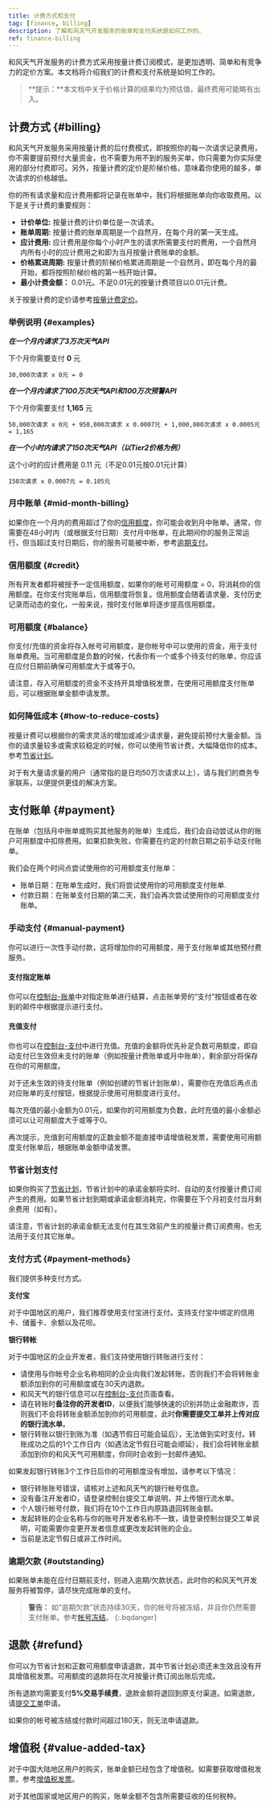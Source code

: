```yaml
---
title: 计费方式和支付
tag: [finance, billing]
description: 了解和风天气开发服务的账单和支付系统是如何工作的。
ref: finance-billing
---
```


和风天气开发服务的计费方式采用按量计费订阅模式，是更加透明、简单和有竞争力的定价方案。本文档将介绍我们的计费和支付系统是如何工作的。

> **提示：**本文档中关于价格计算的结果均为预估值，最终费用可能略有出入。

## 计费方式 {#billing}

和风天气开发服务采用按量计费的后付费模式，即按照你的每一次请求记录费用，你不需要提前预付大量资金，也不需要为用不到的服务买单，你只需要为你实际使用的部分付费即可。另外，按量计费的定价是阶梯价格，意味着你使用的越多，单次请求的价格越低。

你的所有请求量和应计费用都将记录在账单中，我们将根据账单向你收取费用。以下是关于计费的重要规则：

- **计价单位:** 按量计费的计价单位是一次请求。
- **账单周期:** 按量计费的账单周期是一个自然月，在每个月的第一天生成。
- **应计费用:** 应计费用是你每个小时产生的请求所需要支付的费用，一个自然月内所有小时的应计费用之和即为当月按量计费账单的金额。
- **价格累进周期:** 按量计费的阶梯价格累进周期是一个自然月，即在每个月的最开始，都将按照阶梯价格的第一档开始计算。
- **最小计费金额：** 0.01元。不足0.01元的按量计费项目以0.01元计费。

关于按量计费的定价请参考[按量计费定价](/docs/finance/pricing/)。

### 举例说明 {#examples}

***在一个月内请求了3万次天气API***

下个月你需要支付 **0** 元

```
30,000次请求 x 0元 = 0
```

***在一个月内请求了100万次天气API和100万次预警API***

下个月你需要支付 **1,165** 元

```
50,000次请求 x 0元 + 950,000次请求 x 0.0007元 + 1,000,000次请求 x 0.0005元 = 1,165
```

***在一个小时内请求了150次天气API（以Tier2价格为例）***

这个小时的应计费用是 0.11 元（不足0.01元按0.01元计算）

```
150次请求 x 0.0007元 = 0.105元
```

### 月中账单 {#mid-month-billing}

如果你在一个月内的费用超过了你的[信用额度](#credit-)，你可能会收到月中账单。通常，你需要在48小时内（或根据支付日期）支付月中账单，在此期间你的服务正常运行，但当超过支付日期后，你的服务可能被中断，参考[逾期支付](#overdue)。

### 信用额度 {#credit}

所有开发者都将被授予一定信用额度，如果你的帐号可用额度 = 0，将消耗你的信用额度。在你支付完账单后，信用额度将恢复。信用额度会随着请求量、支付历史记录而动态的变化，一般来说，按时支付账单将逐步提高信用额度。

### 可用额度 {#balance}

你支付/充值的资金将存入帐号可用额度，是你帐号中可以使用的资金，用于支付账单费用。当可用额度是负数的时候，代表你有一个或多个待支付的账单，你应该在应付日期前确保可用额度大于或等于0。

请注意，存入可用额度的资金不支持开具增值税发票，在使用可用额度支付账单后，可以根据账单金额申请发票。

### 如何降低成本 {#how-to-reduce-costs}

按量计费可以根据你的需求灵活的增加或减少请求量，避免提前预付大量金额。当你的请求量较多或需求较稳定的时候，你可以使用节省计费，大幅降低你的成本。参考[节省计划](/docs/finance/saving-plans/)。

对于有大量请求量的用户（通常指的是日均50万次请求以上），请与我们的商务专家联系，以便提供更佳的解决方案。

## 支付账单 {#payment}

在账单（包括月中账单或购买其他服务的账单）生成后，我们会自动尝试从你的账户可用额度中扣除费用。如果扣款失败，你需要在约定的付款日期之前手动支付账单。

我们会在两个时间点尝试使用你的可用额度支付账单：

- 账单日期：在账单生成时，我们将尝试使用你的可用额度支付账单.
- 付款日期：在账单支付日期的第二天，我们会再次尝试使用你的可用额度支付账单。

### 手动支付 {#manual-payment}

你可以进行一次性手动付款，这将增加你的可用额度，用于支付账单或其他预付费服务。

#### 支付指定账单

你可以在[控制台-账单](https://console.qweather.com/finance/billing/)中对指定账单进行结算，点击账单旁的“支付”按钮或者在收到的邮件中根据提示进行支付。

#### 充值支付

你也可以在[控制台-支付](https://console.qweather.com/finance/payment/)中进行充值。充值的金额将优先补足负数可用额度，即自动支付已生效但未支付的账单（例如按量计费账单或月中账单），剩余部分将保存在你的可用额度。

对于还未生效的待支付账单（例如创建的节省计划账单），需要你在充值后再点击对应账单的支付按钮，根据提示使用可用额度进行支付。

每次充值的最小金额为0.01元，如果你的可用额度为负数，此时充值的最小金额必须可以让可用额度大于或等于0。

再次提示，充值到可用额度的正数金额不能直接申请增值税发票，需要使用可用额度支付账单后，根据账单金额申请发票。

### 节省计划支付

如果你购买了[节省计划](/docs/finance/saving-plans/)，节省计划中的承诺金额将实时、自动的支付按量计费订阅产生的费用。如果节省计划到期或承诺金额消耗完，你需要在下个月初支付当月剩余费用（如有）。

请注意，节省计划的承诺金额无法支付在其生效前产生的按量计费订阅费用，也无法用于支付其它账单。

### 支付方式 {#payment-methods}

我们提供多种支付方式。

**支付宝**

对于中国地区的用户，我们推荐使用支付宝进行支付。支持支付宝中绑定的信用卡、储蓄卡、余额以及花呗。

**银行转帐**

对于中国地区的企业开发者，我们支持使用银行转账进行支付：

- 请使用与你帐号企业名称相同的企业向我们发起转账，否则我们不会将转账金额添加到你的可用额度或在30天内退款。
- 和风天气的银行信息可以在[控制台-支付](https://console.qweather.com/finance/payment/)页面查看。
- 请在转账时**备注你的开发者ID**，以便我们能够快速的识别并防止金融欺诈，否则我们不会将转账金额添加到你的可用额度，此时**你需要提交工单并上传对应的银行流水单**。
- 银行转账以银行到账为准（如遇节假日可能会延后），无法做到实时支付。转账成功之后的1个工作日内（如遇法定节假日可能会顺延），我们会将转账金额添加到你的和风天气可用额度，你同时会收到一封邮件通知。

如果发起银行转账3个工作日后你的可用额度没有增加，请参考以下情况：

- 银行转账账号错误，请核对上述和风天气的银行帐号信息。
- 没有备注开发者ID，请登录控制台提交工单说明，并上传银行流水单。
- 个人银行帐号付款，我们将在10个工作日内原路退回转账金额。
- 发起转账的企业名称与你的账号开发者名称不一致，请登录控制台提交工单说明，可能需要你变更开发者信息或更改发起转账的企业。
- 当前是法定节假日或非工作时间。

### 逾期欠款 {#outstanding}

如果账单未能在应付日期前支付，则进入逾期/欠款状态，此时你的和风天气开发服务将被暂停，请尽快完成账单的支付。

> **警告：** 如“逾期欠款”状态持续30天，你的帐号将被冻结，并且你仍然需要支付账单。参考[帐号冻结](/docs/account/suspension/)。
{:.bqdanger}

## 退款 {#refund}

你可以为节省计划和正数可用额度申请退款，其中节省计划必须还未生效且没有开具增值税发票。可用额度的退款将在次月按量计费订阅出账后完成。

所有退款均需要支付**5%交易手续费**，退款金额将退回到原支付渠道。如需退款，请[提交工单](https://console.qweather.com/support/ticket/new/)申请。

如果你的帐号被冻结或付款时间超过180天，则无法申请退款。

## 增值税 {#value-added-tax}

对于中国大陆地区用户的购买，账单金额已经包含了增值税。如需要获取增值税发票，参考[增值税发票](/docs/finance/vat-invoice/)。

对于其他国家或地区用户的购买，账单金额不包含所需要征收的任何税种。
